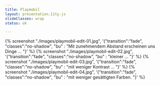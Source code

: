 ```yaml
---
title: Playmobil
layout: presentation.11ty.js
slideClasses: wrap
status: ok

---
```


{% screenshot "./images/playmobil-edit-01.jpg", '{"transition":"fade", "classes":"no-shadow", "bu" : "Mit zunehmendem Abstand erscheinen uns Dinge … "}' %}
{% screenshot "./images/playmobil-edit-02.jpg", '{"transition":"fade", "classes":"no-shadow", "bu" : "kleiner … "}' %}
{% screenshot "./images/playmobil-edit-03.jpg", '{"transition":"fade", "classes":"no-shadow", "bu" : "mit weniger Kontrast … "}' %}
{% screenshot "./images/playmobil-edit-04.jpg", '{"transition":"fade", "classes":"no-shadow", "bu" : "mit weniger gesättigten Farben. "}' %}